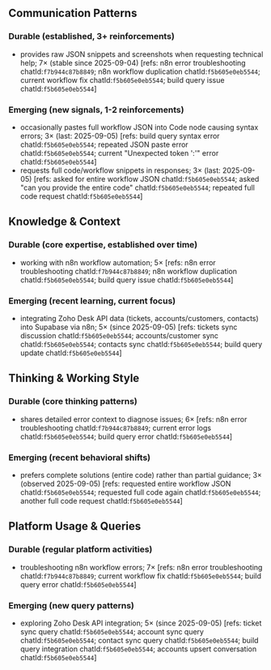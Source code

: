 ## Communication Patterns
### Durable (established, 3+ reinforcements)
- provides raw JSON snippets and screenshots when requesting technical help; 7× (stable since 2025-09-04) [refs: n8n error troubleshooting chatId:`f7b944c87b8849`; n8n workflow duplication chatId:`f5b605e0eb5544`; current workflow fix chatId:`f5b605e0eb5544`; build query issue chatId:`f5b605e0eb5544`]

### Emerging (new signals, 1-2 reinforcements)
- occasionally pastes full workflow JSON into Code node causing syntax errors; 3× (last: 2025-09-05) [refs: build query syntax error chatId:`f5b605e0eb5544`; repeated JSON paste error chatId:`f5b605e0eb5544`; current "Unexpected token ':'" error chatId:`f5b605e0eb5544`]
- requests full code/workflow snippets in responses; 3× (last: 2025-09-05) [refs: asked for entire workflow JSON chatId:`f5b605e0eb5544`; asked "can you provide the entire code" chatId:`f5b605e0eb5544`; repeated full code request chatId:`f5b605e0eb5544`]

## Knowledge & Context
### Durable (core expertise, established over time)
- working with n8n workflow automation; 5× [refs: n8n error troubleshooting chatId:`f7b944c87b8849`; n8n workflow duplication chatId:`f5b605e0eb5544`; build query issue chatId:`f5b605e0eb5544`]

### Emerging (recent learning, current focus)
- integrating Zoho Desk API data (tickets, accounts/customers, contacts) into Supabase via n8n; 5× (since 2025-09-05) [refs: tickets sync discussion chatId:`f5b605e0eb5544`; accounts/customer sync chatId:`f5b605e0eb5544`; contacts sync chatId:`f5b605e0eb5544`; build query update chatId:`f5b605e0eb5544`]

## Thinking & Working Style
### Durable (core thinking patterns)
- shares detailed error context to diagnose issues; 6× [refs: n8n error troubleshooting chatId:`f7b944c87b8849`; current error logs chatId:`f5b605e0eb5544`; build query error chatId:`f5b605e0eb5544`]

### Emerging (recent behavioral shifts)
- prefers complete solutions (entire code) rather than partial guidance; 3× (observed 2025-09-05) [refs: requested entire workflow JSON chatId:`f5b605e0eb5544`; requested full code again chatId:`f5b605e0eb5544`; another full code request chatId:`f5b605e0eb5544`]

## Platform Usage & Queries
### Durable (regular platform activities)
- troubleshooting n8n workflow errors; 7× [refs: n8n error troubleshooting chatId:`f7b944c87b8849`; current workflow fix chatId:`f5b605e0eb5544`; build query error chatId:`f5b605e0eb5544`]

### Emerging (new query patterns)
- exploring Zoho Desk API integration; 5× (since 2025-09-05) [refs: ticket sync query chatId:`f5b605e0eb5544`; account sync query chatId:`f5b605e0eb5544`; contact sync query chatId:`f5b605e0eb5544`; build query integration chatId:`f5b605e0eb5544`; accounts upsert conversation chatId:`f5b605e0eb5544`]